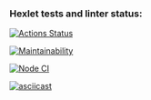 ### Hexlet tests and linter status:
[![Actions Status](https://github.com/mirreinh/frontend-project-lvl1/workflows/hexlet-check/badge.svg)](https://github.com/mirreinh/frontend-project-lvl1/actions)

[![Maintainability](https://api.codeclimate.com/v1/badges/a99a88d28ad37a79dbf6/maintainability)](https://codeclimate.com/github/codeclimate/codeclimate/maintainability)

[![Node CI](https://github.com/mirreinh/frontend-project-lvl1/workflows/node-ci/badge.svg)](https://github.com/mirreinh/frontend-project-lvl1/actions)

[![asciicast](https://asciinema.org/a/M3wLkQmrsXZdOPSsih3sw1cNb.svg)](https://asciinema.org/a/M3wLkQmrsXZdOPSsih3sw1cNb)